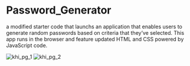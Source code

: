 # Password_Generator

a modified starter code that launchs an application that enables users to generate random passwords based on criteria that they’ve selected. This app runs in the browser and  feature  updated HTML and CSS powered by JavaScript code. 


![khi_pg_1](https://user-images.githubusercontent.com/112679225/193692020-65c84814-47f9-4df5-a050-bfea5d3e721f.jpg)
![khi_pg_2](https://user-images.githubusercontent.com/112679225/193692062-476692e5-cf73-4c97-99af-03d06c17a9f2.jpg)


